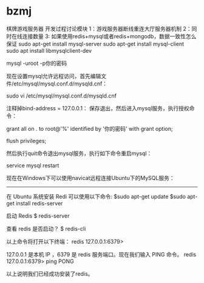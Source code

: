 # bzmj
棋牌游戏服务器
开发过程讨论模块
1：游戏服务器断线重连大厅服务器机制
2：同时在线连接数量
3: 如果使用redis+mysql或者redis+mongodb，数据一致性怎么保证
sudo apt-get install mysql-server
sudo apt-get install mysql-client
sudo apt install libmysqlclient-dev

mysql -uroot -p你的密码

现在设置mysql允许远程访问，首先编辑文件/etc/mysql/mysql.conf.d/mysqld.cnf：

sudo vi /etc/mysql/mysql.conf.d/mysqld.cnf

注释掉bind-address = 127.0.0.1：
保存退出，然后进入mysql服务，执行授权命令：

grant all on *.* to root@'%' identified by '你的密码' with grant option;

flush privileges;

然后执行quit命令退出mysql服务，执行如下命令重启mysql：

service mysql restart

现在在Windows下可以使用navicat远程连接Ubuntu下的MySQL服务：


*******************************************************************************
在 Ubuntu 系统安装 Redi 可以使用以下命令:
$sudo apt-get update
$sudo apt-get install redis-server

启动 Redis
$ redis-server

查看 redis 是否启动？
$ redis-cli

以上命令将打开以下终端：
redis 127.0.0.1:6379>

127.0.0.1 是本机 IP ，6379 是 redis 服务端口。现在我们输入 PING 命令。
redis 127.0.0.1:6379> ping
PONG

以上说明我们已经成功安装了redis。


